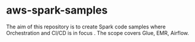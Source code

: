 # aws-spark-samples
The aim of this repository is to create Spark code samples where Orchestration and CI/CD is in focus . The scope covers Glue, EMR, Airflow. 
